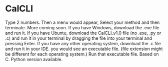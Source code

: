 # CalCLI
Type 2 numbers. Then a menu would appear, Select your method and then terminate. More coming soon.
If you have Windows, download the .exe file and run it.
If you have Ubuntu, download the CalCLI_v1.0 file (no .exe, .py or .c) and run it in your terminal by dragging the file into your terminal and pressing Enter.
If you have any other operating system, download the .c file and run it in your IDE. you would see an executable file. (file extension might be different for each operating system.)
Run that executable file.
Based on C. Python version available.
